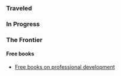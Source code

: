 ### Traveled

### In Progress

### The Frontier

#### Free books
- [Free books on professional development](https://github.com/EbookFoundation/free-programming-books/blob/main/books/free-programming-books-subjects.md#professional-development)